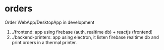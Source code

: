 # orders
Order WebApp/DesktopApp in development

1. ./frontend: app using firebase (auth, realtime db) + reactjs (frontend)
2. ./backend-printers: app using electron, it listen firebase realtime db and print orders in a thermal printer.
